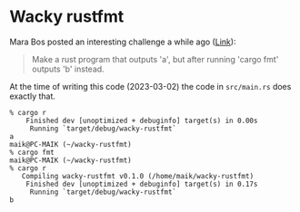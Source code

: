 # Wacky rustfmt

Mara Bos posted an interesting challenge a while ago ([Link](https://twitter.com/m_ou_se/status/1440660680248467479)):

> Make a rust program that outputs 'a', but after running 'cargo fmt' outputs 'b' instead.

At the time of writing this code (2023-03-02) the code in `src/main.rs` does exactly that.

```
% cargo r
    Finished dev [unoptimized + debuginfo] target(s) in 0.00s
     Running `target/debug/wacky-rustfmt`
a
maik@PC-MAIK (~/wacky-rustfmt)
% cargo fmt
maik@PC-MAIK (~/wacky-rustfmt)
% cargo r
   Compiling wacky-rustfmt v0.1.0 (/home/maik/wacky-rustfmt)
    Finished dev [unoptimized + debuginfo] target(s) in 0.17s
     Running `target/debug/wacky-rustfmt`
b
```